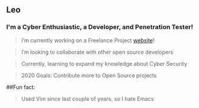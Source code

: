 ## Leo

### I'm a Cyber Enthusiastic, a Developer, and Penetration Tester!
> I’m currently working on a Freelance Project [website]!

> I’m looking to collaborate with other open source developers

> Currently, learning to expand my knowledge about Cyber Security

> 2020 Goals: Contribute more to Open Source projects

##Fun fact:
> Used Vim since last couple of years, so I hate Emacs


[website]: https://github.com/leodahal4/basnetbrothers

